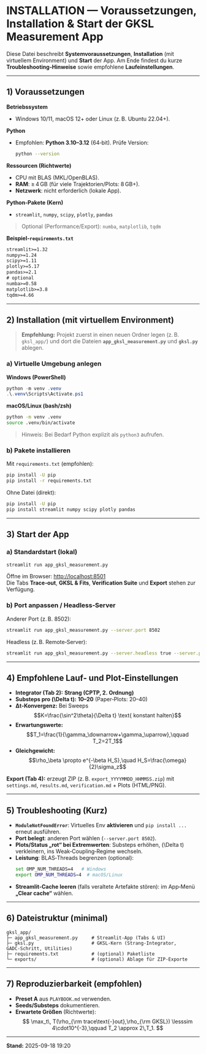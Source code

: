 
<!-- Math uses $$ ... $$ delimiters throughout -->

# INSTALLATION — Voraussetzungen, Installation & Start der **GKSL Measurement App**

Diese Datei beschreibt **Systemvoraussetzungen**, **Installation** (mit virtuellem Environment) und **Start** der App. Am Ende findest du kurze **Troubleshooting‑Hinweise** sowie empfohlene **Laufeinstellungen**.

---

## 1) Voraussetzungen

**Betriebssystem**
- Windows 10/11, macOS 12+ oder Linux (z. B. Ubuntu 22.04+).

**Python**
- Empfohlen: **Python 3.10–3.12** (64‑bit). Prüfe Version:
  ```bash
  python --version
  ```

**Ressourcen (Richtwerte)**
- CPU mit BLAS (MKL/OpenBLAS).  
- **RAM**: ≥ 4 GB (für viele Trajektorien/Plots: 8 GB+).  
- **Netzwerk**: nicht erforderlich (lokale App).

**Python‑Pakete (Kern)**
- `streamlit`, `numpy`, `scipy`, `plotly`, `pandas`

> Optional (Performance/Export): `numba`, `matplotlib`, `tqdm`

**Beispiel‑`requirements.txt`**
```txt
streamlit>=1.32
numpy>=1.24
scipy>=1.11
plotly>=5.17
pandas>=2.1
# optional
numba>=0.58
matplotlib>=3.8
tqdm>=4.66
```

---

## 2) Installation (mit virtuellem Environment)

> **Empfehlung:** Projekt zuerst in einen neuen Ordner legen (z. B. `gksl_app/`) und dort die Dateien **`app_gksl_measurement.py`** und **`gksl.py`** ablegen.

### a) Virtuelle Umgebung anlegen

**Windows (PowerShell)**
```powershell
python -m venv .venv
.\.venv\Scripts\Activate.ps1
```

**macOS/Linux (bash/zsh)**
```bash
python -m venv .venv
source .venv/bin/activate
```

> Hinweis: Bei Bedarf Python explizit als `python3` aufrufen.

### b) Pakete installieren

Mit `requirements.txt` (empfohlen):
```bash
pip install -U pip
pip install -r requirements.txt
```

Ohne Datei (direkt):
```bash
pip install -U pip
pip install streamlit numpy scipy plotly pandas
```

---

## 3) Start der App

### a) Standardstart (lokal)

```bash
streamlit run app_gksl_measurement.py
```

Öffne im Browser: <http://localhost:8501>  
Die Tabs **Trace‑out**, **GKSL & Fits**, **Verification Suite** und **Export** stehen zur Verfügung.

### b) Port anpassen / Headless‑Server

Anderer Port (z. B. 8502):
```bash
streamlit run app_gksl_measurement.py --server.port 8502
```

Headless (z. B. Remote‑Server):
```bash
streamlit run app_gksl_measurement.py --server.headless true --server.port 8501
```

---

## 4) Empfohlene Lauf‑ und Plot‑Einstellungen

- **Integrator (Tab 2):** **Strang (CPTP, 2. Ordnung)**  
- **Substeps pro \(\Delta t\):** **10–20** (Paper‑Plots: 20–40)
- **Δt‑Konvergenz:** Bei Sweeps $$K=\frac{\sin^2\theta}{\Delta t} \text{ konstant halten}$$
- **Erwartungswerte:** $$T_1=\frac{1}{\gamma_\downarrow+\gamma_\uparrow},\qquad T_2=2T_1$$
- **Gleichgewicht:** $$\rho_\beta \propto e^{-\beta H_S},\quad H_S=\frac{\omega}{2}\sigma_z$$

**Export (Tab 4):** erzeugt ZIP (z. B. `export_YYYYMMDD_HHMMSS.zip`) mit `settings.md`, `results.md`, `verification.md` + Plots (HTML/PNG).

---

## 5) Troubleshooting (Kurz)

- **`ModuleNotFoundError`**: Virtuelles Env **aktivieren** und `pip install ...` erneut ausführen.  
- **Port belegt**: anderen Port wählen (`--server.port 8502`).  
- **Plots/Status „rot“ bei Extremwerten**: Substeps erhöhen, \(\Delta t\) verkleinern, ins Weak‑Coupling‑Regime wechseln.  
- **Leistung**: BLAS‑Threads begrenzen (optional):
  ```bash
  set OMP_NUM_THREADS=4   # Windows
  export OMP_NUM_THREADS=4  # macOS/Linux
  ```
- **Streamlit‑Cache leeren** (falls veraltete Artefakte stören): im App‑Menü **„Clear cache“** wählen.

---

## 6) Dateistruktur (minimal)

```
gksl_app/
├─ app_gksl_measurement.py     # Streamlit‑App (Tabs & UI)
├─ gksl.py                     # GKSL‑Kern (Strang‑Integrator, GADC‑Schritt, Utilities)
├─ requirements.txt            # (optional) Paketliste
└─ exports/                    # (optional) Ablage für ZIP‑Exporte
```

---

## 7) Reproduzierbarkeit (empfohlen)

- **Preset A** aus `PLAYBOOK.md` verwenden.  
- **Seeds/Substeps** dokumentieren.  
- **Erwartete Größen** (Richtwerte):
  $$
  \max_t\, T(\rho_{\rm trace\text{-}out},\rho_{\rm GKSL}) \lesssim 4\cdot10^{-3},\qquad
  T_2 \approx 2\,T_1.
  $$

---

**Stand:** 2025-09-18 19:20
